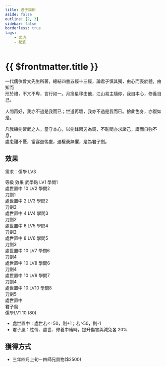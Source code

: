 ```yaml
---
title: 君子論劍
aside: false
outline: [2, 3]
sidebar: false
borderless: true
tags:
    - 武功
    - 秘笈
---
```


# {{ $frontmatter.title }}

<BookItemIcon :size="`medium`" :needLink="false" :no="2003"></BookItemIcon>

一代儒俠曾文先生所著，總結四書五經十三經，論君子慎其獨，由心而表於體，由知而<br>形於禮，不亢不卑，言行如一。月換星移由他，江山易主隨你，我自本心，修養自己。
<br><br>
人間再好，我亦不過是我而已；世道再壞，我亦不過是我而已。捨此色身，亦復如是。
<br><br>
凡我練劍習武之人，當守本心，以劍鋒兩刃為鏡，不恥問亦求諸己，謙而自強不息，<br>
處患難不憂，當宴遊惕慮，遇權豪無懼，是為君子劍。
<br clear="all" />

## 效果

需求：儒學 LV3

<BTable :unsearch=true :horizontal=true>
    <tr>
        <td>等級</td>
        <td :unsortable=true>效果</td>
        <td>武學點</td>
    </tr>
    <tr>
        <td>LV1</td>
        <td>學問1<br>處世置中</td>
        <td>10</td>
    </tr>
    <tr>
        <td>LV2</td>
        <td>學問2<br>刀劍1<br>處世置中</td>
        <td>2</td>
    </tr>
    <tr>
        <td>LV3</td>
        <td>學問2<br>刀劍2<br>處世置中</td>
        <td>4</td>
    </tr>
    <tr>
        <td>LV4</td>
        <td>學問3<br>刀劍2<br>處世置中</td>
        <td>6</td>
    </tr>
    <tr>
        <td>LV5</td>
        <td>學問4<br>刀劍2<br>處世置中</td>
        <td>8</td>
    </tr>
    <tr>
        <td>LV6</td>
        <td>學問5<br>刀劍3<br>處世置中</td>
        <td>10</td>
    </tr>
    <tr>
        <td>LV7</td>
        <td>學問6<br>刀劍4<br>處世置中</td>
        <td>10</td>
    </tr>
    <tr>
        <td>LV8</td>
        <td>學問6<br>刀劍4<br>處世置中</td>
        <td>10</td>
    </tr>
    <tr>
        <td>LV9</td>
        <td>學問7<br>刀劍4<br>處世置中</td>
        <td>10</td>
    </tr>
    <tr>
        <td>LV10</td>
        <td>學問8<br>刀劍5<br>處世置中<br>君子風<br>儒學LV1</td>
        <td>10 (80)</td>
    </tr>
</BTable>

-   處世置中：處世若<=50，則+1；若>50，則-1
-   君子風：性情、處世、修養中庸時，提升傷害與減免各 20%

## 獲得方式

-   三年四月上旬－四師兄買物($2500)
